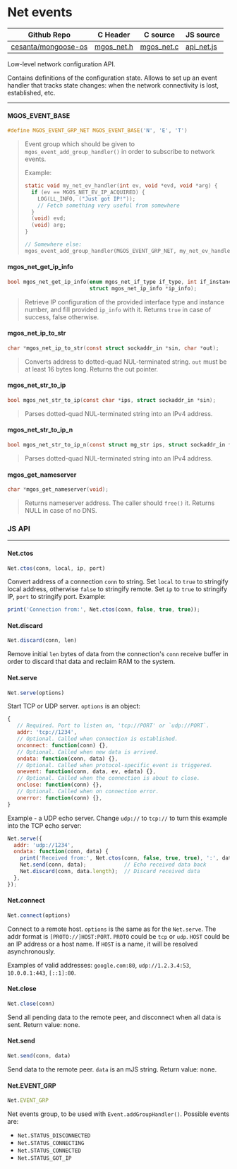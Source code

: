 # Net events
| Github Repo | C Header | C source  | JS source |
| ----------- | -------- | --------  | ----------------- |
| [cesanta/mongoose-os](https://github.com/cesanta/mongoose-os) | [mgos_net.h](https://github.com/cesanta/mongoose-os/tree/master/include/mgos_net.h) | [mgos_net.c](https://github.com/cesanta/mongoose-os/tree/master/src/mgos_net.c)  | [api_net.js](http://github.com/mongoose-os-libs/mjs/tree/master/fs/api_net.js)         |


Low-level network configuration API.

Contains definitions of the configuration state. Allows to set up an
event handler that tracks state changes: when the network connectivity
is lost, established, etc.
 

 ----- 
#### MGOS_EVENT_BASE

```c
#define MGOS_EVENT_GRP_NET MGOS_EVENT_BASE('N', 'E', 'T')
```
> 
> Event group which should be given to `mgos_event_add_group_handler()`
> in order to subscribe to network events.
> 
> Example:
> ```c
> static void my_net_ev_handler(int ev, void *evd, void *arg) {
>   if (ev == MGOS_NET_EV_IP_ACQUIRED) {
>     LOG(LL_INFO, ("Just got IP!"));
>     // Fetch something very useful from somewhere
>   }
>   (void) evd;
>   (void) arg;
> }
> 
> // Somewhere else:
> mgos_event_add_group_handler(MGOS_EVENT_GRP_NET, my_net_ev_handler, NULL);
> ```
>  
#### mgos_net_get_ip_info

```c
bool mgos_net_get_ip_info(enum mgos_net_if_type if_type, int if_instance,
                          struct mgos_net_ip_info *ip_info);
```
> 
> Retrieve IP configuration of the provided interface type and instance
> number, and fill provided `ip_info` with it. Returns `true` in case of
> success, false otherwise.
>  
#### mgos_net_ip_to_str

```c
char *mgos_net_ip_to_str(const struct sockaddr_in *sin, char *out);
```
> 
> Converts address to dotted-quad NUL-terminated string.
> `out` must be at least 16 bytes long.
> Returns the out pointer.
>  
#### mgos_net_str_to_ip

```c
bool mgos_net_str_to_ip(const char *ips, struct sockaddr_in *sin);
```
> 
> Parses dotted-quad NUL-terminated string into an IPv4 address.
>  
#### mgos_net_str_to_ip_n

```c
bool mgos_net_str_to_ip_n(const struct mg_str ips, struct sockaddr_in *sin);
```
> 
> Parses dotted-quad NUL-terminated string into an IPv4 address.
>  
#### mgos_get_nameserver

```c
char *mgos_get_nameserver(void);
```
> 
> Returns nameserver address. The caller should `free()` it. Returns NULL
> in case of no DNS.
>  

### JS API

 --- 
#### Net.ctos

```javascript
Net.ctos(conn, local, ip, port)
```
Convert address of a connection `conn` to string. Set `local` to
`true` to stringify local address, otherwise `false` to stringify remote.
Set `ip` to `true` to stringify IP, `port` to stringify port. Example:
```javascript
print('Connection from:', Net.ctos(conn, false, true, true));
```
#### Net.discard

```javascript
Net.discard(conn, len)
```
Remove initial `len` bytes of data from the connection's `conn`
receive buffer in order to discard that data and reclaim RAM to the system.
#### Net.serve

```javascript
Net.serve(options)
```
Start TCP or UDP server. `options` is an object:
```javascript
{
   // Required. Port to listen on, 'tcp://PORT' or `udp://PORT`.
   addr: 'tcp://1234',
   // Optional. Called when connection is established.
   onconnect: function(conn) {}, 
   // Optional. Called when new data is arrived.
   ondata: function(conn, data) {},
   // Optional. Called when protocol-specific event is triggered.
   onevent: function(conn, data, ev, edata) {},
   // Optional. Called when the connection is about to close.
   onclose: function(conn) {},
   // Optional. Called when on connection error.
   onerror: function(conn) {},
}
```
Example - a UDP echo server. Change `udp://` to `tcp://` to turn this
example into the TCP echo server:
```javascript
Net.serve({
  addr: 'udp://1234',
  ondata: function(conn, data) {
    print('Received from:', Net.ctos(conn, false, true, true), ':', data);
    Net.send(conn, data);            // Echo received data back
    Net.discard(conn, data.length);  // Discard received data
  },
});
```
#### Net.connect

```javascript
Net.connect(options)
```
Connect to a remote host. `options` is the same as for the `Net.serve`.
The addr format is `[PROTO://]HOST:PORT`. `PROTO` could be `tcp` or
`udp`. `HOST` could be an IP address or a host name. If `HOST` is a name,
it will be resolved asynchronously.

Examples of valid addresses: `google.com:80`, `udp://1.2.3.4:53`,
`10.0.0.1:443`, `[::1]:80`.
#### Net.close

```javascript
Net.close(conn)
```
Send all pending data to the remote peer,
and disconnect when all data is sent.
Return value: none.
#### Net.send

```javascript
Net.send(conn, data)
```
Send data to the remote peer. `data` is an mJS string.
Return value: none.
#### Net.EVENT_GRP

```javascript
Net.EVENT_GRP
```
Net events group, to be used with `Event.addGroupHandler()`. Possible
events are:
- `Net.STATUS_DISCONNECTED`
- `Net.STATUS_CONNECTING`
- `Net.STATUS_CONNECTED`
- `Net.STATUS_GOT_IP`
